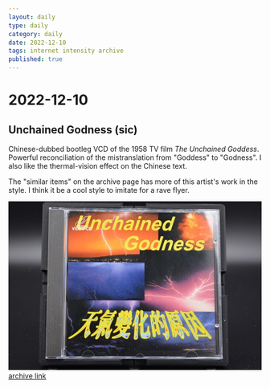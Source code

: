 ```yaml
---
layout: daily
type: daily
category: daily
date: 2022-12-10
tags: internet intensity archive
published: true
---
```


# 2022-12-10

## Unchained Godness (sic)

Chinese-dubbed bootleg VCD of the 1958 TV film *The Unchained Goddess*.
Powerful reconciliation of the mistranslation from "Goddess" to "Godness".
I also like the thermal-vision effect on the Chinese text.

The "similar items" on the archive page has more of this artist's work in the style. I think it be a cool style to imitate for a rave flyer.

![unchained](images/unchained.jpg)
[archive link](https://archive.org/details/unchained-godness-video-cd)


